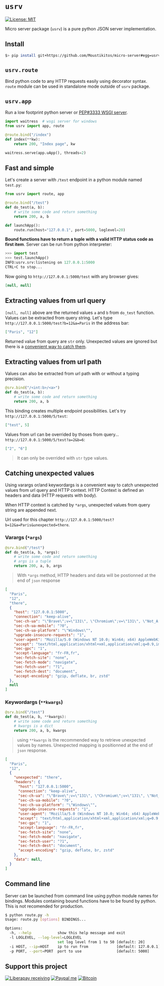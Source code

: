 # `usrv`

[![License: MIT](https://img.shields.io/badge/License-MIT-yellow.svg)](https://raw.githubusercontent.com/Moustikitos/micro-server/master/LICENSE)

Micro server package (`usrv`) is a pure python JSON server implementation.

## Install

```bash
$> pip install git+https://github.com/Moustikitos/micro-server#egg=usrv
```

## `usrv.route`

Bind python code to any HTTP requests easily using decorator syntax.
`route` module can be used in standalone mode outside of `usrv` package.

## `usrv.app`

Run a low footprint python server or [PEP#3333 WSGI server](https://www.python.org/dev/peps/pep-3333).

```python
import waitress  # wsgi server for windows
from usrv import app, route

@route.bind("/index")
def index(**kw):
    return 200, "Index page", kw

waitress.serve(app.uApp(), threads=2)
```

## Fast and simple

Let's create a server with `/test` endpoint in a python module named `test.py`:

```python
from usrv import route, app

@route.bind("/test")
def do_test(a, b):
    # write some code and return something
    return 200, a, b

def launchApp():
    route.run(host="127.0.0.1", port=5000, loglevel=20)
```

**Bound functions have to return a tuple with a valid HTTP status code as first item**.
Server can be run from python interpreter:

```python
>>> import test
>>> test.launchApp()
INFO:usrv.srv:listening on 127.0.0.1:5000
CTRL+C to stop...
```

Now going to `http://127.0.0.1:5000/test` with any browser gives:

```json
[null, null]
```

## Extracting values from url query

`[null, null]` above are the returned values `a` and `b` from `do_test` function. Values can be extracted from query string. Let's type `http://127.0.0.1:5000/test?b=12&a=Paris` in the address bar:

```json
["Paris", "12"]
```

Returned value from query are `str` only. Unexpected values are ignored but there is a [convenient way to catch them](#catching-unexpected-values).

## Extracting values from url path

Values can also be extracted from url path with or without a typing precision.

```python
@srv.bind("/<int:b>/<a>")
def do_test(a, b):
    # write some code and return something
    return 200, a, b
```

This binding creates multiple endpoint possibilities. Let's try `http://127.0.0.1:5000/5/test`:

```json
["test", 5]
```

Values from url can be overrided by thoses from query... `http://127.0.0.1:5000/5/test?a=2&b=6`:

```json
["2", "6"]
```

> It can only be overrided with `str` type values.

## Catching unexpected values

Using varargs or/and keywordargs is a convenient way to catch unexpected values from url query and HTTP context. HTTP Context is defined an headers and data (HTTP requests with body).

When HTTP context is catched by `*args`, unexpected values from query string are appended next.

Url used for this chapter `http://127.0.0.1:5000/test?b=12&a=Paris&unexpected=there`.

### Varargs (`*args`)

```python
@srv.bind("/test")
def do_test(a, b, *args):
    # write some code and return something
    # args is a tuple
    return 200, a, b, args
```

> With `*args` method, HTTP headers and data will be postionned at the end of `json` response

```json
[
  "Paris",
  "12",
  "there",
  {
    "host": "127.0.0.1:5000",
    "connection": "keep-alive",
    "sec-ch-ua": "\"Brave\";v=\"131\", \"Chromium\";v=\"131\", \"Not_A Brand\";v=\"24\"",
    "sec-ch-ua-mobile": "?0",
    "sec-ch-ua-platform": "\"Windows\"",
    "upgrade-insecure-requests": "1",
    "user-agent": "Mozilla/5.0 (Windows NT 10.0; Win64; x64) AppleWebKit/537.36 (KHTML, like Gecko) Chrome/131.0.0.0 Safari/537.36",
    "accept": "text/html,application/xhtml+xml,application/xml;q=0.9,image/avif,image/webp,image/apng,*/*;q=0.8",
    "sec-gpc": "1",
    "accept-language": "fr-FR,fr",
    "sec-fetch-site": "none",
    "sec-fetch-mode": "navigate",
    "sec-fetch-user": "?1",
    "sec-fetch-dest": "document",
    "accept-encoding": "gzip, deflate, br, zstd"
  },
  null
]
```

### Keywordargs (`**kwargs`)

```python
@srv.bind("/test")
def do_test(a, b, **kwargs):
    # write some code and return something
    # kwargs is a dict
    return 200, a, b, kwargs
```

> using `**kwargs` is the recommended way to retrieve unexpected values by names. Unexpected mapping is positionned at the end of `json` response.

```json
[
  "Paris",
  "12",
  {
    "unexpected": "there",
    "headers": {
      "host": "127.0.0.1:5000",
      "connection": "keep-alive",
      "sec-ch-ua": "\"Brave\";v=\"131\", \"Chromium\";v=\"131\", \"Not_A Brand\";v=\"24\"",
      "sec-ch-ua-mobile": "?0",
      "sec-ch-ua-platform": "\"Windows\"",
      "upgrade-insecure-requests": "1",
      "user-agent": "Mozilla/5.0 (Windows NT 10.0; Win64; x64) AppleWebKit/537.36 (KHTML, like Gecko) Chrome/131.0.0.0 Safari/537.36",
      "accept": "text/html,application/xhtml+xml,application/xml;q=0.9,image/avif,image/webp,image/apng,*/*;q=0.8",
      "sec-gpc": "1",
      "accept-language": "fr-FR,fr",
      "sec-fetch-site": "none",
      "sec-fetch-mode": "navigate",
      "sec-fetch-user": "?1",
      "sec-fetch-dest": "document",
      "accept-encoding": "gzip, deflate, br, zstd"
    },
    "data": null,
  }
]
```

## Command line

Server can be launched from command line using python module names for bindings. Modules containing bound functions have to be found by python. This is not recomended for production.

```bash
$ python route.py -h
Usage: route.py [options] BINDINGS...

Options:
  -h, --help            show this help message and exit
  -l LOGLEVEL, --log-level=LOGLEVEL
                        set log level from 1 to 50 [default: 20]
  -i HOST, --ip=HOST    ip to run from             [default: 127.0.0.1]
  -p PORT, --port=PORT  port to use                [default: 5000]
```

## Support this project

[![Liberapay receiving](https://img.shields.io/liberapay/goal/Toons?logo=liberapay)](https://liberapay.com/Toons/donate)
[![Paypal me](https://img.shields.io/badge/PayPal-toons-00457C?logo=paypal&logoColor=white)](https://paypal.me/toons)
[![Bitcoin](https://img.shields.io/badge/Donate-bc1q6aqr0hfq6shwlaux8a7ydvncw53lk2zynp277x-ff9900?logo=bitcoin)](https://raw.githubusercontent.com/Moustikitos/python-mainsail/master/docs/img/bc1q6aqr0hfq6shwlaux8a7ydvncw53lk2zynp277x.png)
